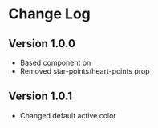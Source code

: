 # Change Log

## Version 1.0.0

- Based component on
- Removed star-points/heart-points prop

## Version 1.0.1
- Changed default active color